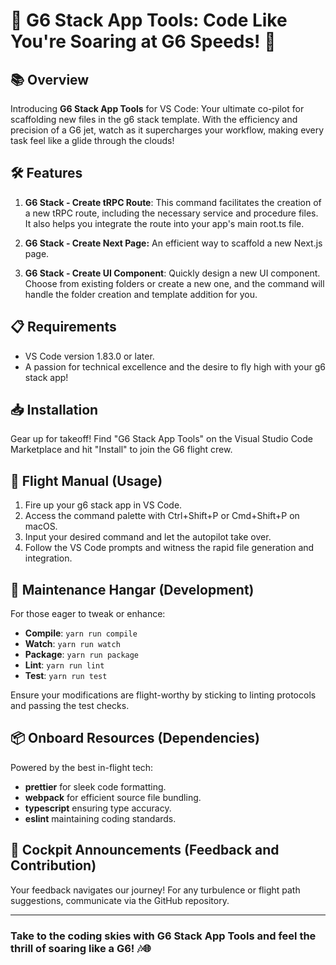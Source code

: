 # 🎉 G6 Stack App Tools: Code Like You're Soaring at G6 Speeds! 🚀

## 📚 Overview
Introducing **G6 Stack App Tools** for VS Code: Your ultimate co-pilot for scaffolding new files in the g6 stack template. With the efficiency and precision of a G6 jet, watch as it supercharges your workflow, making every task feel like a glide through the clouds!

## 🛠 Features
1. **G6 Stack - Create tRPC Route**: This command facilitates the creation of a new tRPC route, including the necessary service and procedure files. It also helps you integrate the route into your app's main root.ts file.

2. **G6 Stack - Create Next Page:** An efficient way to scaffold a new Next.js page.

3. **G6 Stack - Create UI Component**: Quickly design a new UI component. Choose from existing folders or create a new one, and the command will handle the folder creation and template addition for you.

## 📋 Requirements
- VS Code version 1.83.0 or later.
- A passion for technical excellence and the desire to fly high with your g6 stack app!


## 📥 Installation
Gear up for takeoff! Find "G6 Stack App Tools" on the Visual Studio Code Marketplace and hit "Install" to join the G6 flight crew.

## 🛫 Flight Manual (Usage)
1. Fire up your g6 stack app in VS Code.
2. Access the command palette with Ctrl+Shift+P or Cmd+Shift+P on macOS.
3. Input your desired command and let the autopilot take over.
4. Follow the VS Code prompts and witness the rapid file generation and integration.

## 🔧 Maintenance Hangar (Development)
For those eager to tweak or enhance:

- **Compile**: `yarn run compile`
- **Watch**: `yarn run watch`
- **Package**: `yarn run package`
- **Lint**: `yarn run lint`
- **Test**: `yarn run test`

Ensure your modifications are flight-worthy by sticking to linting protocols and passing the test checks.

## 📦 Onboard Resources (Dependencies)
Powered by the best in-flight tech:

- **prettier** for sleek code formatting.
- **webpack** for efficient source file bundling.
- **typescript** ensuring type accuracy.
- **eslint** maintaining coding standards.

## 📢 Cockpit Announcements (Feedback and Contribution)
Your feedback navigates our journey! For any turbulence or flight path suggestions, communicate via the GitHub repository.

***
### Take to the coding skies with G6 Stack App Tools and feel the thrill of soaring like a G6! 🎶🌐

